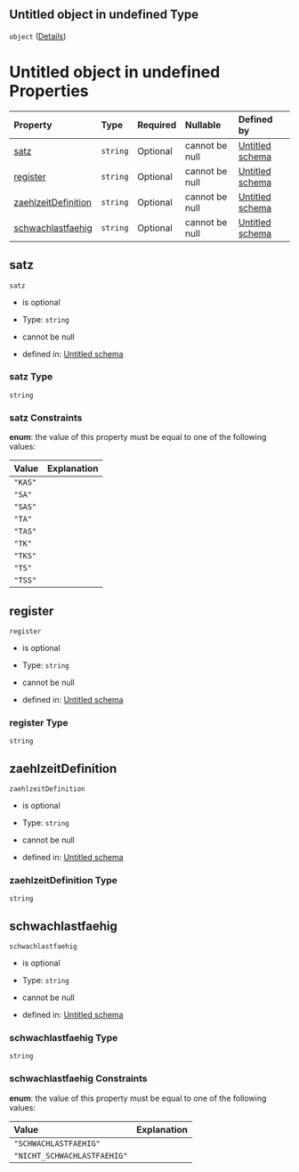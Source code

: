 ## Untitled object in undefined Type

`object` ([Details](zaehlzeitregister.md))

# Untitled object in undefined Properties

| Property                                    | Type     | Required | Nullable       | Defined by                                                                                                                                                                                                             |
| :------------------------------------------ | :------- | :------- | :------------- | :--------------------------------------------------------------------------------------------------------------------------------------------------------------------------------------------------------------------- |
| [satz](#satz)                               | `string` | Optional | cannot be null | [Untitled schema](abgabeart.md "https://raw.githubusercontent.com/conuti-gmbh/bo4e-schema/master/schemas/v1/enum/AbgabeArt.schema.json#/properties/satz")                                                              |
| [register](#register)                       | `string` | Optional | cannot be null | [Untitled schema](zaehlzeitregister-properties-register.md "https://raw.githubusercontent.com/conuti-gmbh/bo4e-schema/master/schemas/v1/com/Zaehlzeitregister.schema.json#/properties/register")                       |
| [zaehlzeitDefinition](#zaehlzeitdefinition) | `string` | Optional | cannot be null | [Untitled schema](zaehlzeitregister-properties-zaehlzeitdefinition.md "https://raw.githubusercontent.com/conuti-gmbh/bo4e-schema/master/schemas/v1/com/Zaehlzeitregister.schema.json#/properties/zaehlzeitDefinition") |
| [schwachlastfaehig](#schwachlastfaehig)     | `string` | Optional | cannot be null | [Untitled schema](schwachlastfaehig.md "https://raw.githubusercontent.com/conuti-gmbh/bo4e-schema/master/schemas/v1/enum/Schwachlastfaehig.schema.json#/properties/schwachlastfaehig")                                 |

## satz



`satz`

*   is optional

*   Type: `string`

*   cannot be null

*   defined in: [Untitled schema](abgabeart.md "https://raw.githubusercontent.com/conuti-gmbh/bo4e-schema/master/schemas/v1/enum/AbgabeArt.schema.json#/properties/satz")

### satz Type

`string`

### satz Constraints

**enum**: the value of this property must be equal to one of the following values:

| Value   | Explanation |
| :------ | :---------- |
| `"KAS"` |             |
| `"SA"`  |             |
| `"SAS"` |             |
| `"TA"`  |             |
| `"TAS"` |             |
| `"TK"`  |             |
| `"TKS"` |             |
| `"TS"`  |             |
| `"TSS"` |             |

## register



`register`

*   is optional

*   Type: `string`

*   cannot be null

*   defined in: [Untitled schema](zaehlzeitregister-properties-register.md "https://raw.githubusercontent.com/conuti-gmbh/bo4e-schema/master/schemas/v1/com/Zaehlzeitregister.schema.json#/properties/register")

### register Type

`string`

## zaehlzeitDefinition



`zaehlzeitDefinition`

*   is optional

*   Type: `string`

*   cannot be null

*   defined in: [Untitled schema](zaehlzeitregister-properties-zaehlzeitdefinition.md "https://raw.githubusercontent.com/conuti-gmbh/bo4e-schema/master/schemas/v1/com/Zaehlzeitregister.schema.json#/properties/zaehlzeitDefinition")

### zaehlzeitDefinition Type

`string`

## schwachlastfaehig



`schwachlastfaehig`

*   is optional

*   Type: `string`

*   cannot be null

*   defined in: [Untitled schema](schwachlastfaehig.md "https://raw.githubusercontent.com/conuti-gmbh/bo4e-schema/master/schemas/v1/enum/Schwachlastfaehig.schema.json#/properties/schwachlastfaehig")

### schwachlastfaehig Type

`string`

### schwachlastfaehig Constraints

**enum**: the value of this property must be equal to one of the following values:

| Value                       | Explanation |
| :-------------------------- | :---------- |
| `"SCHWACHLASTFAEHIG"`       |             |
| `"NICHT_SCHWACHLASTFAEHIG"` |             |
